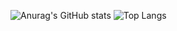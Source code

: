 ![Anurag's GitHub stats](https://github-readme-stats.vercel.app/api?username=JvMapote&theme=dark&show_icons=true)   ![Top Langs](https://github-readme-stats.vercel.app/api/top-langs/?username=JvMapote&theme=dark&show)

